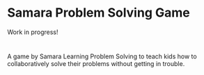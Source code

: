 # Samara Problem Solving Game
Work in progress!
#
A game by Samara Learning Problem Solving to teach kids how to collaboratively solve their problems without getting in trouble.
